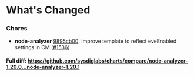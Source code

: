 # What's Changed

### Chores
- **node-analyzer** [9895cb00](https://github.com/sysdiglabs/charts/commit/9895cb002e359c36e857ea3e9dd867f34129aeef): Improve template to reflect eveEnabled settings in CM ([#1536](https://github.com/sysdiglabs/charts/issues/1536))
#### Full diff: https://github.com/sysdiglabs/charts/compare/node-analyzer-1.20.0...node-analyzer-1.20.1
